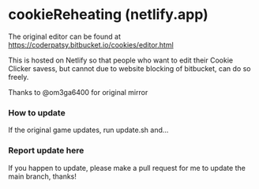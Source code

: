 # cookieReheating (netlify.app)

The original editor can be found at https://coderpatsy.bitbucket.io/cookies/editor.html

This is hosted on Netlify so that people who want to edit their Cookie Clicker savess, but cannot due to website blocking of bitbucket, can do so freely.

Thanks to @om3ga6400 for original mirror

### How to update

If the original game updates, run update.sh and...

### Report update here

If you happen to update, please make a pull request for me to update the main branch, thanks!
